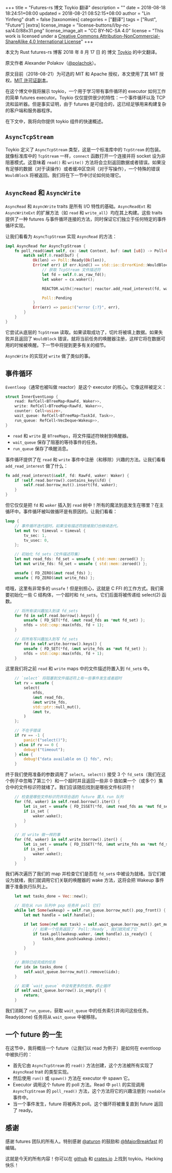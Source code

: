 +++
title = "Futures-rs 博文 Toykio 翻译"
description = ""
date = 2018-08-18 18:24:51+08:00
updated = 2018-08-21 08:52:15+08:00
author = "Lin Yinfeng"
draft = false
[taxonomies]
categories = ["翻译"]
tags = ["Rust", "Future"]
[extra]
license_image = "license-buttons/l/by-nc-sa/4.0/88x31.png"
license_image_alt = "CC BY-NC-SA 4.0"
license = "This work is licensed under a [Creative Commons Attribution-NonCommercial-ShareAlike 4.0 International License](http://creativecommons.org/licenses/by-nc-sa/4.0/)"
+++

本文为 Rust futures-rs 博客 2018 年 8 月 17 日 的 博文 [Toykio](https://rust-lang-nursery.github.io/futures-rs/blog/2018/08/17/toykio.html) 的中文翻译。

原文作者 Alexander Polakov（[@polachok](https://github.com/polachok)）。

原文目前（2018-08-21）为可选的 MIT 和 Apache 授权，本文使用了其 MIT 授权。[MIT 许可证副本](https://github.com/linyinfeng/blog/tree/master/content/posts/toykio/LICENSE-MIT)。

<!-- more -->

在这个博文中我将展示 toykio，一个用于学习带有事件循环的 executor 如何工作的简单 futures executor。Toykio 仅仅提供很少的特性：一个事件循环以及 TCP 流和监听器。但是事实证明，由于 futures 是可组合的，这已经足够用来构建复杂的客户端和服务器程序。

在下文中，我将向你提供 toykio 组件的快速概述。

## `AsyncTcpStream`

Toykio 定义了 `AsyncTcpStream` 类型，这是一个标准库中的 `TcpStream` 的包装。就像标准库中的 `TcpStream` 一样，`connect` 函数打开一个连接并将 socket 设为非阻塞模式。这意味着 `read()` 和 `write()` 方法将会立刻返回数据或者错误。如果没有足够的数据（对于读操作）或者缓冲区空间（对于写操作），一个特殊的错误 `WouldBlock` 将被返回。我们将在下一节中讨论如何处理它。

## `AsyncRead` 和 `AsyncWrite`

`AsyncRead` 和 `AsyncWrite` traits 是所有 I/O 特性的基础。`AsyncReadExt` 和 `AsyncWriteExt` 的扩展方法（如 `read` 和 `write_all`）均在其上构建。这些 traits 提供了一种 futures 与事件循环连接的方法，同时保证它们独立于任何特定的事件循环实现。

让我们看看为 `AsyncTcpStream` 实现 `AsyncRead` 的方法：

```rust
impl AsyncRead for AsyncTcpStream {
    fn poll_read(&mut self, cx: &mut Context, buf: &mut [u8]) -> Poll<Result<usize, Error>> {
        match self.0.read(buf) {
            Ok(len) => Poll::Ready(Ok(len)),
            Err(ref err) if err.kind() == std::io::ErrorKind::WouldBlock => {
                // 获取 TcpStream 文件描述符
                let fd = self.0.as_raw_fd();
                let waker = cx.waker();

                REACTOR.with(|reactor| reactor.add_read_interest(fd, waker.clone()));

                Poll::Pending
            }
            Err(err) => panic!("error {:?}", err),
        }
    }
}
```

它尝试从底层的 `TcpStream` 读取。如果读取成功了，切片将被填上数据。如果失败并且返回了 `WouldBlock` 错误，就将当前任务的唤醒器注册，这样它将在数据可用的时候被唤醒。下一节中将提到更多有关的细节。

`AsyncWrite` 的实现对 `write` 做了类似的事。

## 事件循环

`Eventloop`（通常也被叫做 reactor）是这个 executor 的核心。它像这样被定义：

```rust
struct InnerEventLoop {
    read: RefCell<BTreeMap<RawFd, Waker>>,
    write: RefCell<BTreeMap<RawFd, Waker>>,
    counter: Cell<usize>,
    wait_queue: RefCell<BTreeMap<TaskId, Task>>,
    run_queue: RefCell<VecDeque<Wakeup>>,
}
```

- `read` 和 `write` 是 `BTreeMaps`，将文件描述符映射到唤醒器。
- `wait_queue` 保存了阻塞的等待事件的任务。
- `run_queue` 保存了唤醒消息。

事件循环提供了在 `read` 和 `write` 事件中注册（和移除）兴趣的方法。让我们看看 `add_read_interest` 做了什么：

```rust
fn add_read_interest(&self, fd: RawFd, waker: Waker) {
    if !self.read.borrow().contains_key(&fd) {
        self.read.borrow_mut().insert(fd, waker);
    }
}
```

但它仅仅是把 `fd` 和 `waker` 插入到 `read` 树中！所有的魔法到底发生在哪里？在主循环中。事件循环被叫做循环是有原因的。让我们看看：

```rust
loop {
    // 事件循环迭代超时。如果没有描述符就绪我们也继续迭代。
    let mut tv: timeval = timeval {
        tv_sec: 1,
        tv_usec: 0,
    };

    // 初始化 fd_sets（文件描述符集）
    let mut read_fds: fd_set = unsafe { std::mem::zeroed() };
    let mut write_fds: fd_set = unsafe { std::mem::zeroed() };

    unsafe { FD_ZERO(&mut read_fds) };
    unsafe { FD_ZERO(&mut write_fds) };
```

唔哦，这里有非常多的 `unsafe`！但是别担心，这就是 C FFI 的工作方式。我们需要初始化一些 C 结构体，一个超时和 `fd_set`s。它们后面将被传递给 select(2) 函数。

```rust
    // 将所有读兴趣加入到读 fd_sets
    for fd in self.read.borrow().keys() {
        unsafe { FD_SET(*fd, &mut read_fds as *mut fd_set) };
        nfds = std::cmp::max(nfds, fd + 1);
    }

    // 将所有写兴趣加入到写 fd_sets
    for fd in self.write.borrow().keys() {
        unsafe { FD_SET(*fd, &mut write_fds as *mut fd_set) };
        nfds = std::cmp::max(nfds, fd + 1);
    }
```

这里我们将之前 `read` 和 `write` maps 中的文件描述符置入到 `fd_set`s 中。

```rust
    // `select` 将阻塞到文件描述符上有一些事件发生或者超时
    let rv = unsafe {
        select(
            nfds,
            &mut read_fds,
            &mut write_fds,
            std::ptr::null_mut(),
            &mut tv,
        )
    };

    // 不在乎错误
    if rv == -1 {
        panic!("select()");
    } else if rv == 0 {
        debug!("timeout");
    } else {
        debug!("data available on {} fds", rv);
    }
```

终于我们使用准备的参数调用了 `select`。`select()` 接受 3 个 `fd_set`s（我们在这个例子中忽略了第三个）和一个超时并且返回一些非 0 值如果一个（或多个）集合中的文件标识符就绪了。我们应该随后找到是哪些文件标识符！

```rust
    // 检查是哪些文件标识符并将合适的 future 置入 run 队列
    for (fd, waker) in self.read.borrow().iter() {
        let is_set = unsafe { FD_ISSET(*fd, &mut read_fds as *mut fd_set) };
        if is_set {
            waker.wake();
        }
    }

    // 对 write 做一样的事
    for (fd, waker) in self.write.borrow().iter() {
        let is_set = unsafe { FD_ISSET(*fd, &mut write_fds as *mut fd_set) };
        if is_set {
            waker.wake();
        }
    }
```

我们再次遍历了我们的 map 并检查它们是否在 `fd_set`s 中被设为就绪。当它们被设为就绪，我们就调用它们关联的唤醒器的 wake 方法，这将会把 Wakeup 事件置于准备执行队列上。

```rust
    let mut tasks_done = Vec::new();

    // 现在从 run 队列中 pop 任务并 poll 它们
    while let Some(wakeup) = self.run_queue.borrow_mut().pop_front() {
        let mut handle = self.handle();

        if let Some(ref mut task) = self.wait_queue.borrow_mut().get_mut(&wakeup.index) {
            // 如果一个任务返回了 `Poll::Ready`, 我们就完成了它
            if task.poll(wakeup.waker, &mut handle).is_ready() {
                tasks_done.push(wakeup.index);
            }
        }
    }

    // 删除已经完成的任务
    for idx in tasks_done {
        self.wait_queue.borrow_mut().remove(&idx);
    }

    // 如果 `wait_queue` 中没有更多的任务，停止循环
    if self.wait_queue.borrow().is_empty() {
        return;
    }
```

我们消耗了 `run_queue`，获取 `wait_queue` 中的任务索引并询问这些任务。Ready(done) 任务将从 `wait_queue` 中被移除。

## 一个 future 的一生

在这节中，我将概括一个 future（让我们以 read 为例子）是如何在 eventloop 中被执行的：

- 首先它由 `AsyncTcpStream` 的 `read()` 方法创建，这个方法被所有实现了 `AsyncRead` trait 的类型实现。
- 然后使用 `run()` 或 `spawn()` 方法在 executor 中 spawn 它。
- Executor 调用这个 future 的 poll 方法。Read 中 `poll` 的实现调用 `AsyncTcpStream` 的 `poll_read()` 方法，这个方法将它的兴趣注册到 `readable` 事件中。
- 当一个事件发生，future 将被再次 poll。这个循环将被重复直到 future 返回了 ready。

## 感谢

感谢 futures 团队的所有人。特别感谢 [@aturon][aturon] 的鼓励和 [@MajorBreakfast][MajorBreakfast] 的编辑。

这就是今天的所有内容！你可以在 [github][toykio-github] 和 [crates.io][toykio-crates-io] 上找到 toykio。Hacking 快乐！

[toykio]: https://rust-lang-nursery.github.io/futures-rs/blog/2018/08/17/toykio.html
[toykio-github]: https://github.com/polachok/toykio/tree/futures-0.3
[toykio-crates-io]: https://crates.io/crates/toykio
[polachok]: https://github.com/polachok
[aturon]: https://github.com/aturon
[MajorBreakfast]: https://github.com/MajorBreakfast
